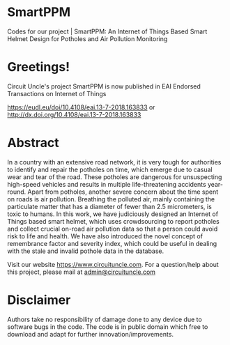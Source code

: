 # SmartPPM
Codes for our project | SmartPPM: An Internet of Things Based Smart Helmet Design for Potholes and Air Pollution Monitoring

# Greetings!
Circuit Uncle's project SmartPPM is now published in EAI Endorsed Transactions on Internet of Things
 
https://eudl.eu/doi/10.4108/eai.13-7-2018.163833 or http://dx.doi.org/10.4108/eai.13-7-2018.163833

# Abstract
In a country with an extensive road network, it is very tough for authorities to identify and repair the potholes on time, which emerge due to casual wear and tear of the road. These potholes are dangerous for unsuspecting high-speed vehicles and results in multiple life-threatening accidents year-round. Apart from potholes, another severe concern about the time spent on roads is air pollution. Breathing the polluted air, mainly containing the particulate matter that has a diameter of fewer than 2.5 micrometers, is toxic to humans. In this work, we have judiciously designed an Internet of Things based smart helmet, which uses crowdsourcing to report potholes and collect crucial on-road air pollution data so that a person could avoid risk to life and health. We have also introduced the novel concept of remembrance factor and severity index, which could be useful in dealing with the stale and invalid pothole data in the database.

Visit our website https://www.circuituncle.com. For a question/help about this project, please mail at admin@circuituncle.com

# Disclaimer

Authors take no responsibility of damage done to any device due to software bugs in the code. The code is in public domain which free to download and adapt for further innovation/improvements.
